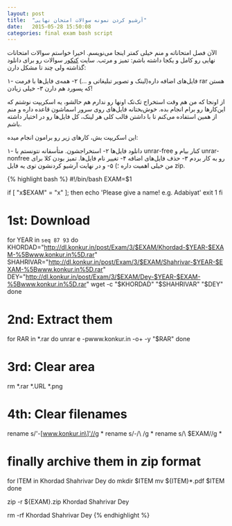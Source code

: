 ```yaml
---
layout: post
title:  "آرشیو کردن نمونه سوالات امتحان نهایی"
date:   2015-05-28 15:50:08
categories: final exam bash script
---
```

الآن فصل امتحاناته و منم خیلی کمتر اینجا می‌نویسم. اخیرا خواستم سوالات امتحانات نهایی رو کامل و یکجا داشته باشم: تمیز و مرتب. سایت [کنکور][konkur] سوالات رو برای دانلود گذاشته ولی چند تا مشکل دارن:

۱- فایل‌های اضافه داره(لینک و تصویر تبلیغاتی و ...)
۲- همه‌ی فایل‌ها با فرمت rar هستن که پسورد هم دارن
۳- خیلی زیادن!

از اونجا که من هم وقت استخراج تک‌تک اونها رو ندارم هم حالشو، یه اسکریپت نوشتم که این‌کارها رو برام انجام بده. خوش‌بختانه فایل‌های روی سرور اسماشون قاعده داره و منم از همین استفاده می‌کنم تا با داشتن قالب کلی هر لینک، کل فایل‌ها رو در اختیار داشته باشم.

این اسکریپت بش، کارهای زیر رو برامون انجام میده:

۱- دانلود فایل‌ها
۲- استخراجشون. متأسفانه نتونستم با unrar-free کنار بیام و unrar-nonfree رو به کار بردم
۳- حذف فایل‌های اضافه
۴- تغییر نام فایل‌ها. تمیز بودن کلا برای من خیلی اهمیت داره ؛)
۵- و در نهایت آرشیو کردنشون توی یه فایل zip.

{% highlight bash %}
#!/bin/bash
EXAM=$1

if [ "x$EXAM" = "x" ]; then
  echo 'Please give a name! e.g. Adabiyat'
  exit 1
fi

# 1st: Download
for YEAR in `seq 87 93`
do
  KHORDAD="http://dl.konkur.in/post/Exam/3/$EXAM/Khordad-$YEAR-$EXAM-%5Bwww.konkur.in%5D.rar"
  SHAHRIVAR="http://dl.konkur.in/post/Exam/3/$EXAM/Shahrivar-$YEAR-$EXAM-%5Bwww.konkur.in%5D.rar"
  DEY="http://dl.konkur.in/post/Exam/3/$EXAM/Dey-$YEAR-$EXAM-%5Bwww.konkur.in%5D.rar"
  wget -c "$KHORDAD" "$SHAHRIVAR" "$DEY"
done

# 2nd: Extract them
for RAR in *.rar
do
  unrar e -pwww.konkur.in -o+ -y "$RAR"
done

# 3rd: Clear area
rm *.rar *.URL *.png

# 4th: Clear filenames
rename s/'-\[www.konkur.in\]'//g *
rename s/-/\ /g *
rename s/\ $EXAM//g *

# finally archive them in zip format
for ITEM in Khordad Shahrivar Dey
do
  mkdir $ITEM
  mv ${ITEM}*.pdf $ITEM
done

zip -r ${EXAM}.zip Khordad Shahrivar Dey

rm -rf Khordad Shahrivar Dey
{% endhighlight %}

[konkur]: http://konkur.in/
